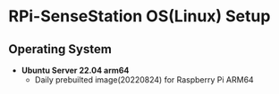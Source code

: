 RPi-SenseStation OS(Linux) Setup
================================

## Operating System
 - **Ubuntu Server 22.04 arm64**
   - Daily prebuilted image(20220824) for Raspberry Pi ARM64
